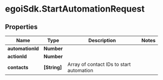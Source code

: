 # egoiSdk.StartAutomationRequest

## Properties
Name | Type | Description | Notes
------------ | ------------- | ------------- | -------------
**automationId** | **Number** |  | 
**actionId** | **Number** |  | 
**contacts** | **[String]** | Array of contact IDs to start automation | 


